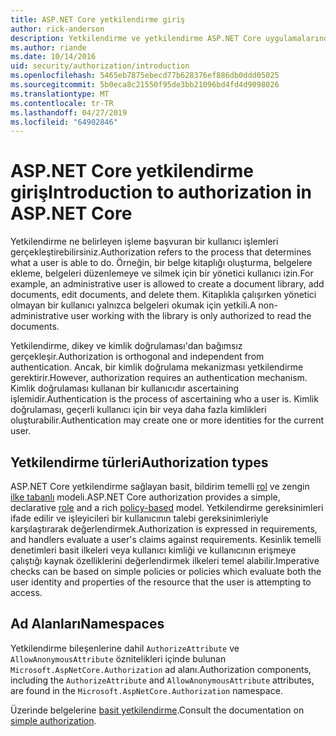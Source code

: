 ```yaml
---
title: ASP.NET Core yetkilendirme giriş
author: rick-anderson
description: Yetkilendirme ve yetkilendirme ASP.NET Core uygulamalarında nasıl çalıştığı hakkındaki temel bilgileri öğrenin.
ms.author: riande
ms.date: 10/14/2016
uid: security/authorization/introduction
ms.openlocfilehash: 5465eb7875ebecd77b628376ef886db0ddd05025
ms.sourcegitcommit: 5b0eca8c21550f95de3bb21096bd4fd4d9098026
ms.translationtype: MT
ms.contentlocale: tr-TR
ms.lasthandoff: 04/27/2019
ms.locfileid: "64902846"
---
```

# <a name="introduction-to-authorization-in-aspnet-core"></a><span data-ttu-id="de13c-103">ASP.NET Core yetkilendirme giriş</span><span class="sxs-lookup"><span data-stu-id="de13c-103">Introduction to authorization in ASP.NET Core</span></span>

<a name="security-authorization-introduction"></a>

<span data-ttu-id="de13c-104">Yetkilendirme ne belirleyen işleme başvuran bir kullanıcı işlemleri gerçekleştirebilirsiniz.</span><span class="sxs-lookup"><span data-stu-id="de13c-104">Authorization refers to the process that determines what a user is able to do.</span></span> <span data-ttu-id="de13c-105">Örneğin, bir belge kitaplığı oluşturma, belgelere ekleme, belgeleri düzenlemeye ve silmek için bir yönetici kullanıcı izin.</span><span class="sxs-lookup"><span data-stu-id="de13c-105">For example, an administrative user is allowed to create a document library, add documents, edit documents, and delete them.</span></span> <span data-ttu-id="de13c-106">Kitaplıkla çalışırken yönetici olmayan bir kullanıcı yalnızca belgeleri okumak için yetkili.</span><span class="sxs-lookup"><span data-stu-id="de13c-106">A non-administrative user working with the library is only authorized to read the documents.</span></span>

<span data-ttu-id="de13c-107">Yetkilendirme, dikey ve kimlik doğrulaması'dan bağımsız gerçekleşir.</span><span class="sxs-lookup"><span data-stu-id="de13c-107">Authorization is orthogonal and independent from authentication.</span></span> <span data-ttu-id="de13c-108">Ancak, bir kimlik doğrulama mekanizması yetkilendirme gerektirir.</span><span class="sxs-lookup"><span data-stu-id="de13c-108">However, authorization requires an authentication mechanism.</span></span> <span data-ttu-id="de13c-109">Kimlik doğrulaması kullanan bir kullanıcıdır ascertaining işlemidir.</span><span class="sxs-lookup"><span data-stu-id="de13c-109">Authentication is the process of ascertaining who a user is.</span></span> <span data-ttu-id="de13c-110">Kimlik doğrulaması, geçerli kullanıcı için bir veya daha fazla kimlikleri oluşturabilir.</span><span class="sxs-lookup"><span data-stu-id="de13c-110">Authentication may create one or more identities for the current user.</span></span>

## <a name="authorization-types"></a><span data-ttu-id="de13c-111">Yetkilendirme türleri</span><span class="sxs-lookup"><span data-stu-id="de13c-111">Authorization types</span></span>

<span data-ttu-id="de13c-112">ASP.NET Core yetkilendirme sağlayan basit, bildirim temelli [rol](xref:security/authorization/roles) ve zengin [ilke tabanlı](xref:security/authorization/policies) modeli.</span><span class="sxs-lookup"><span data-stu-id="de13c-112">ASP.NET Core authorization provides a simple, declarative [role](xref:security/authorization/roles) and a rich [policy-based](xref:security/authorization/policies) model.</span></span> <span data-ttu-id="de13c-113">Yetkilendirme gereksinimleri ifade edilir ve işleyicileri bir kullanıcının talebi gereksinimleriyle karşılaştırarak değerlendirmek.</span><span class="sxs-lookup"><span data-stu-id="de13c-113">Authorization is expressed in requirements, and handlers evaluate a user's claims against requirements.</span></span> <span data-ttu-id="de13c-114">Kesinlik temelli denetimleri basit ilkeleri veya kullanıcı kimliği ve kullanıcının erişmeye çalıştığı kaynak özelliklerini değerlendirmek ilkeleri temel alabilir.</span><span class="sxs-lookup"><span data-stu-id="de13c-114">Imperative checks can be based on simple policies or policies which evaluate both the user identity and properties of the resource that the user is attempting to access.</span></span>

## <a name="namespaces"></a><span data-ttu-id="de13c-115">Ad Alanları</span><span class="sxs-lookup"><span data-stu-id="de13c-115">Namespaces</span></span>

<span data-ttu-id="de13c-116">Yetkilendirme bileşenlerine dahil `AuthorizeAttribute` ve `AllowAnonymousAttribute` öznitelikleri içinde bulunan `Microsoft.AspNetCore.Authorization` ad alanı.</span><span class="sxs-lookup"><span data-stu-id="de13c-116">Authorization components, including the `AuthorizeAttribute` and `AllowAnonymousAttribute` attributes, are found in the `Microsoft.AspNetCore.Authorization` namespace.</span></span>

<span data-ttu-id="de13c-117">Üzerinde belgelerine [basit yetkilendirme](xref:security/authorization/simple).</span><span class="sxs-lookup"><span data-stu-id="de13c-117">Consult the documentation on [simple authorization](xref:security/authorization/simple).</span></span>
